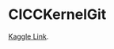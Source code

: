 # CICCKernelGit
[Kaggle Link](https://www.kaggle.com/c/cdiscount-image-classification-challenge).  
